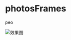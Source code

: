 # photosFrames
peo

![效果图](https://github.com/youyuanme/photosFrames/device-2016-10-31-175503_3-446.gif)
